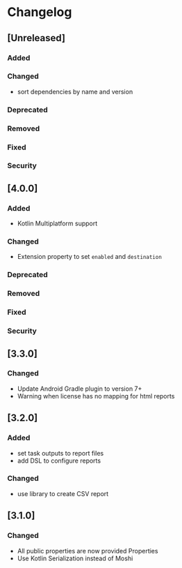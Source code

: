 # Changelog

## [Unreleased]
### Added

### Changed
- sort dependencies by name and version

### Deprecated

### Removed

### Fixed

### Security

## [4.0.0]
### Added

- Kotlin Multiplatform support

### Changed

- Extension property to set `enabled` and `destination`

### Deprecated

### Removed

### Fixed

### Security

## [3.3.0]

### Changed

- Update Android Gradle plugin to version 7+
- Warning when license has no mapping for html reports

## [3.2.0]

### Added

- set task outputs to report files
- add DSL to configure reports

### Changed

- use library to create CSV report

## [3.1.0]
### Changed
- All public properties are now provided Properties
- Use Kotlin Serialization instead of Moshi
